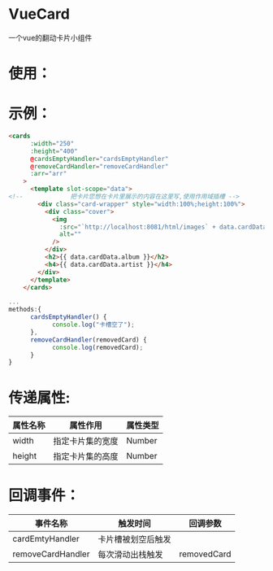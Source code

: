# VueCard
一个vue的翻动卡片小组件

# 使用：

# 示例：
```html
<cards
      :width="250"
      :height="400"
      @cardsEmptyHandler="cardsEmptyHandler"
      @removeCardHandler="removeCardHandler"
      :arr="arr"
    >
      <template slot-scope="data">
<!--             把卡片您想在卡片里展示的内容在这里写,使用作用域插槽 -->
        <div class="card-wrapper" style="width:100%;height:100%">
          <div class="cover">
            <img
              :src="`http://localhost:8081/html/images` + data.cardData.url"
              alt=""
            />
          </div>
          <h2>{{ data.cardData.album }}</h2>
          <h4>{{ data.cardData.artist }}</h4>
        </div>
      </template>
    </cards>
```
```javascript
...
methods:{
      cardsEmptyHandler() {
            console.log("卡槽空了");
      },
      removeCardHandler(removedCard) {
            console.log(removedCard);
      }
}

```
# 传递属性:
|属性名称|属性作用|属性类型|
|--|--|--|
|width|指定卡片集的宽度|Number|
|height|指定卡片集的高度|Number|

# 回调事件：
|事件名称|触发时间|回调参数|
|--|--|--|
|cardEmtyHandler|卡片槽被划空后触发||
|removeCardHandler|每次滑动出栈触发|removedCard|


